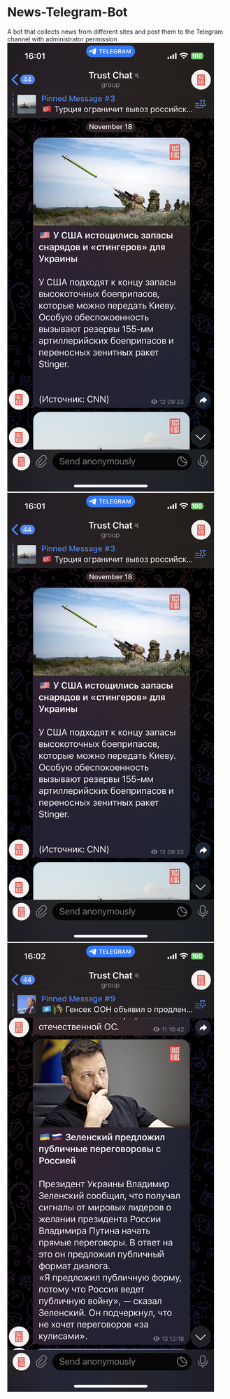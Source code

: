 # News-Telegram-Bot
A bot that collects news from different sites and post them to the Telegram channel with administrator permission
<img src='IMG_8611.PNG' hight=80px>
![Screenshot](IMG_8611.PNG)
![Screenshot](IMG_8612.PNG)


